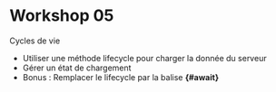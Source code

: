 <!-- .slide: class="exercice" -->

# Workshop 05

Cycles de vie

- Utiliser une méthode lifecycle pour charger la donnée du serveur
- Gérer un état de chargement
- Bonus : Remplacer le lifecycle par la balise **{#await}**
